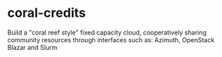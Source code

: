 # coral-credits
Build a "coral reef style" fixed capacity cloud,
cooperatively sharing community resources through interfaces
such as: Azimuth, OpenStack Blazar and Slurm
